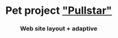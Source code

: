 <h1 align="center">Pet project <a href="https://maxim-belyi.github.io/pet__pullstar/" target="_blank"> "Pullstar" </a>
<br>
<h3 align="center">Web site layout + adaptive 
